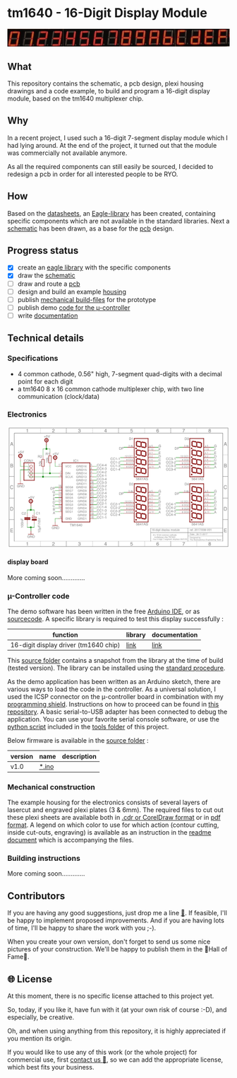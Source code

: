 # tm1640 - 16-Digit Display Module

![display example](images/1234-example.png)

## What

This repository contains the schematic, a pcb design, plexi housing drawings and a code example, to build and program a 16-digit display module, based on the tm1640 multiplexer chip.

## Why

In a recent project, I used such a 16-digit 7-segment display module which I had lying around. At the end of the project, it turned out that the module was commercially not available anymore.

As all the required components can still easily be sourced, I decided to redesign a pcb in order for all interested people to be RYO.

## How

Based on the [datasheets](/pdf-files), an [Eagle-library](/eagle-files) has been created, containing specific components which are not available in the standard libraries. Next a [schematic](#electronics) has been drawn, as a base for the [pcb](#display-board) design.

## Progress status

 - [x] create an [eagle library](/eagle-files) with the specific components
 - [x] draw the [schematic](#electronics)
 - [ ] draw and route a [pcb](#display-board)
 - [ ] design and build an example [housing](#mechanical-construction)  
 - [ ] publish [mechanical build-files](pdf-files/) for the prototype
 - [ ] publish demo [code for the µ-controller](source/)
 - [ ] write [documentation](https://github.com/nostradomus/tm1640_16-digit_display/wiki)

## Technical details

### Specifications

 - 4 common cathode, 0.56" high, 7-segment quad-digits with a decimal point for each digit
 - a tm1640 8 x 16 common cathode multiplexer chip, with two line communication (clock/data)

### Electronics

[![schematic](images/schematic-S.png)](images/schematic.png)

#### display board

More coming soon.............

### µ-Controller code

The demo software has been written in the free [Arduino IDE](https://www.arduino.cc/en/Main/Software), or as [sourcecode](https://github.com/arduino/Arduino/). A specific library is required to test this display successfully :

function                                    | library                                                | documentation
--------------------------------------------|--------------------------------------------------------|----------------------------------------------------------
16-digit display driver (tm1640 chip)       | [link](https://github.com/rjbatista/tm1638-library/)   | [link](https://github.com/rjbatista/tm1638-library/wiki)

This [source folder](source/) contains a snapshot from the library at the time of build (tested version). The library can be installed using the [standard procedure](https://www.arduino.cc/en/Guide/Libraries).

As the demo application has been written as an Arduino sketch, there are various ways to load the code in the controller. As a universal solution, I used the ICSP connector on the µ-controller board in combination with my [programming shield](https://github.com/nostradomus/ATtinyISPprogrammerShield). Instructions on how to proceed can be found in [this repository](https://github.com/nostradomus/ATtinyISPprogrammerShield). A basic serial-to-USB adapter has been connected to debug the application. You can use your favorite serial console software, or use the [python script](tools/SerialMonitor.py) included in the [tools folder](tools/) of this project.

Below firmware is available in the [source folder](source/) :

version | name                                        | description
--------|---------------------------------------------|--------------------------------------------------------------------------------------------
v1.0    | [*.ino](source/*.ino) |

### Mechanical construction

The example housing for the electronics consists of several layers of lasercut and engraved plexi plates (3 & 6mm). The required files to cut out these plexi sheets are available both in [.cdr or CorelDraw format](laser-cutting-files/) or in [pdf format](pdf-files/). A legend on which color to use for which action (contour cutting, inside cut-outs, engraving) is available as an instruction in the [readme document](laser-cutting-files/README.md) which is accompanying the files.

### Building instructions

More coming soon.............

## Contributors

If you are having any good suggestions, just drop me a line [:email:](http://nostradomus.ddns.net/contactform.html).
If feasible, I'll be happy to implement proposed improvements.
And if you are having lots of time, I'll be happy to share the work with you ;-).

When you create your own version, don't forget to send us some nice pictures of your construction. We'll be happy to publish them in the :confetti_ball:Hall of Fame:confetti_ball:.

## :globe_with_meridians: License

At this moment, there is no specific license attached to this project yet.

So, today, if you like it, have fun with it (at your own risk of course :-D), and especially, be creative.

Oh, and when using anything from this repository, it is highly appreciated if you mention its origin.

If you would like to use any of this work (or the whole project) for commercial use, first [contact us :email:](http://nostradomus.ddns.net/contactform.html), so we can add the appropriate license, which best fits your business.
